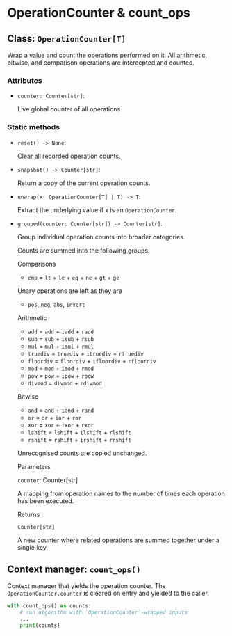 # OperationCounter & count_ops

## Class: `OperationCounter[T]`

Wrap a value and count the operations performed on it. All arithmetic, bitwise,
and comparison operations are intercepted and counted.
  
### Attributes

- `counter: Counter[str]`:
    
    Live global counter of all operations.

### Static methods

- `reset() -> None`:
    
    Clear all recorded operation counts.

- `snapshot() -> Counter[str]`:
    
    Return a copy of the current operation counts.

- `unwrap(x: OperationCounter[T] | T) -> T`:
    
    Extract the underlying value if `x` is an `OperationCounter`.

- `grouped(counter: Counter[str]) -> Counter[str]`:
    
    Group individual operation counts into broader categories.
    
    Counts are summed into the following groups:
    
    Comparisons
    
    - `cmp`      = `lt` + `le` + `eq` + `ne` + `gt` + `ge`
    
    Unary operations are left as they are
    
    - `pos`, `neg`, `abs`, `invert`
    
    Arithmetic
    
    - `add`      = `add` + `iadd` + `radd`
    - `sub`      = `sub` + `isub` + `rsub`
    - `mul`      = `mul` + `imul` + `rmul`
    - `truediv`  = `truediv` + `itruediv` + `rtruediv`
    - `floordiv` = `floordiv` + `ifloordiv` + `rfloordiv`
    - `mod`      = `mod` + `imod` + `rmod`
    - `pow`      = `pow` + `ipow` + `rpow`
    - `divmod`   = `divmod` + `rdivmod`
    
    Bitwise
    
    - `and`      = `and` + `iand` + `rand`
    - `or`       = `or` + `ior` + `ror`
    - `xor`      = `xor` + `ixor` + `rxor`
    - `lshift`   = `lshift` + `ilshift` + `rlshift`
    - `rshift`   = `rshift` + `irshift` + `rrshift`
    
    Unrecognised counts are copied unchanged.
    
    Parameters
    
    `counter`: Counter[str]
    
    A mapping from operation names to the number of times each operation has
    been executed.
    
    Returns
    
    `Counter[str]`
    
    A new counter where related operations are summed together under a single
    key.

## Context manager: `count_ops()`

Context manager that yields the operation counter. The
`OperationCounter.counter` is cleared on entry and yielded to the caller.
```python
with count_ops() as counts:
    # run algorithm with `OperationCounter`-wrapped inputs
    ...
    print(counts)
```
